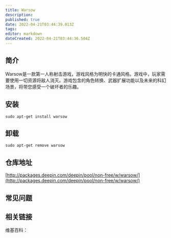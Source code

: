 ```yaml
---
title: Warsow
description: 
published: true
date: 2022-04-21T03:44:39.013Z
tags: 
editor: markdown
dateCreated: 2022-04-21T03:44:36.504Z
---
```


## 简介

Warsow是一款第一人称射击游戏，游戏风格为明快的卡通风格。游戏中，玩家需要使用一切资源将敌人消灭。游戏包含的角色转换、武器扩展功能以及未来的科幻场景，将带您感受一个破坏者的乐趣。

## 安装

`sudo apt-get install warsow`

## 卸载

`sudo apt-get remove warsow`

## 仓库地址

[http://packages.deepin.com/deepin/pool/non-free/w/warsow/](http://packages.deepin.com/deepin/pool/non-free/w/warsow/)


## 常见问题


## 相关链接

维基百科：